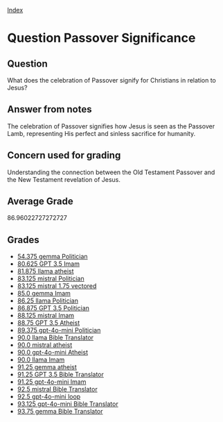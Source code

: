 
[Index](../../index.md)
# Question Passover Significance
## Question
What does the celebration of Passover signify for Christians in relation to Jesus?

## Answer from notes
The celebration of Passover signifies how Jesus is seen as the Passover Lamb, representing His perfect and sinless sacrifice for humanity.

## Concern used for grading
Understanding the connection between the Old Testament Passover and the New Testament revelation of Jesus.

## Average Grade
86.96022727272727

## Grades
 * [54.375 gemma Politician](../answers/gemma_Politician/Passover_Significance.md)
 * [80.625 GPT 3.5 Imam](../answers/GPT_3.5_Imam/Passover_Significance.md)
 * [81.875 llama atheist](../answers/llama_atheist/Passover_Significance.md)
 * [83.125 mistral Politician](../answers/mistral_Politician/Passover_Significance.md)
 * [83.125 mistral 1.75 vectored](../answers/mistral_1.75_vectored/Passover_Significance.md)
 * [85.0 gemma Imam](../answers/gemma_Imam/Passover_Significance.md)
 * [86.25 llama Politician](../answers/llama_Politician/Passover_Significance.md)
 * [86.875 GPT 3.5 Politician](../answers/GPT_3.5_Politician/Passover_Significance.md)
 * [88.125 mistral Imam](../answers/mistral_Imam/Passover_Significance.md)
 * [88.75 GPT 3.5 Atheist](../answers/GPT_3.5_Atheist/Passover_Significance.md)
 * [89.375 gpt-4o-mini Politician](../answers/gpt-4o-mini_Politician/Passover_Significance.md)
 * [90.0 llama Bible Translator](../answers/llama_Bible_Translator/Passover_Significance.md)
 * [90.0 mistral atheist](../answers/mistral_atheist/Passover_Significance.md)
 * [90.0 gpt-4o-mini Atheist](../answers/gpt-4o-mini_Atheist/Passover_Significance.md)
 * [90.0 llama Imam](../answers/llama_Imam/Passover_Significance.md)
 * [91.25 gemma atheist](../answers/gemma_atheist/Passover_Significance.md)
 * [91.25 GPT 3.5 Bible Translator](../answers/GPT_3.5_Bible_Translator/Passover_Significance.md)
 * [91.25 gpt-4o-mini Imam](../answers/gpt-4o-mini_Imam/Passover_Significance.md)
 * [92.5 mistral Bible Translator](../answers/mistral_Bible_Translator/Passover_Significance.md)
 * [92.5 gpt-4o-mini loop](../answers/gpt-4o-mini_loop/Passover_Significance.md)
 * [93.125 gpt-4o-mini Bible Translator](../answers/gpt-4o-mini_Bible_Translator/Passover_Significance.md)
 * [93.75 gemma Bible Translator](../answers/gemma_Bible_Translator/Passover_Significance.md)
